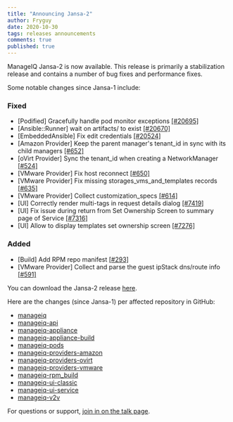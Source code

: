 ```yaml
---
title: "Announcing Jansa-2"
author: Fryguy
date: 2020-10-30
tags: releases announcements
comments: true
published: true
---
```


ManageIQ Jansa-2 is now available. This release is primarily a stabilization release and contains a number of bug fixes and performance fixes.

Some notable changes since Jansa-1 include:

### Fixed

- [Podified] Gracefully handle pod monitor exceptions [[#20695]](https://github.com/ManageIQ/manageiq/pull/20695)
- [Ansible::Runner] wait on artifacts/ to exist [[#20670]](https://github.com/ManageIQ/manageiq/pull/20670)
- [EmbeddedAnsible] Fix edit credentials [[#20524]](https://github.com/ManageIQ/manageiq/pull/20524)
- [Amazon Provider] Keep the parent manager's tenant_id in sync with its child managers [[#652]](https://github.com/ManageIQ/manageiq-providers-amazon/pull/652)
- [oVirt Provider] Sync the tenant_id when creating a NetworkManager [[#524]](https://github.com/ManageIQ/manageiq-providers-ovirt/pull/524)
- [VMware Provider] Fix host reconnect [[#650]](https://github.com/ManageIQ/manageiq-providers-vmware/pull/650)
- [VMware Provider] Fix missing storages_vms_and_templates records [[#635]](https://github.com/ManageIQ/manageiq-providers-vmware/pull/635)
- [VMware Provider] Collect customization_specs [[#614]](https://github.com/ManageIQ/manageiq-providers-vmware/pull/614)
- [UI] Correctly render multi-tags in request details dialog [[#7419]](https://github.com/ManageIQ/manageiq-ui-classic/pull/7419)
- [UI] Fix issue during return from Set Ownership Screen to summary page of Service [[#7316]](https://github.com/ManageIQ/manageiq-ui-classic/pull/7316)
- [UI] Allow to display templates set ownership screen [[#7276]](https://github.com/ManageIQ/manageiq-ui-classic/pull/7276)

### Added

- [Build] Add RPM repo manifest [[#293]](https://github.com/ManageIQ/manageiq-appliance/pull/293)
- [VMware Provider] Collect and parse the guest ipStack dns/route info [[#591]](https://github.com/ManageIQ/manageiq-providers-vmware/pull/591)

You can download the Jansa-2 release [here](http://manageiq.org/download/).

Here are the changes (since Jansa-1) per affected repository in GitHub:
- [manageiq](https://github.com/ManageIQ/manageiq/compare/jansa-1...jansa-2)
- [manageiq-api](https://github.com/ManageIQ/manageiq-api/compare/jansa-1...jansa-2)
- [manageiq-appliance](https://github.com/ManageIQ/manageiq-appliance/compare/jansa-1...jansa-2)
- [manageiq-appliance-build](https://github.com/ManageIQ/manageiq-appliance-build/compare/jansa-1...jansa-2)
- [manageiq-pods](https://github.com/ManageIQ/manageiq-pods/compare/jansa-1...jansa-2)
- [manageiq-providers-amazon](https://github.com/ManageIQ/manageiq-providers-amazon/compare/jansa-1...jansa-2)
- [manageiq-providers-ovirt](https://github.com/ManageIQ/manageiq-providers-ovirt/compare/jansa-1...jansa-2)
- [manageiq-providers-vmware](https://github.com/ManageIQ/manageiq-providers-vmware/compare/jansa-1...jansa-2)
- [manageiq-rpm_build](https://github.com/ManageIQ/manageiq-rpm_build/compare/jansa-1...jansa-2)
- [manageiq-ui-classic](https://github.com/ManageIQ/manageiq-ui-classic/compare/jansa-1...jansa-2)
- [manageiq-ui-service](https://github.com/ManageIQ/manageiq-ui-service/compare/jansa-1...jansa-2)
- [manageiq-v2v](https://github.com/ManageIQ/manageiq-v2v/compare/jansa-1...jansa-2)

For questions or support,
[join in on the talk page](http://talk.manageiq.org/).
